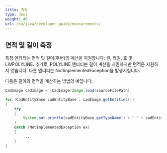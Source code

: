 ```yaml
---
title: 측정
type: docs
weight: 40
url: /ko/java/developer-guide/measurements/
---
```


## **면적 및 길이 측정**

특정 엔티티는 면적 및 길이(주변)의 계산을 지원합니다: 원, 타원, 호 및 LWPOLYLINE. 추가로, POLYLINE 엔티티는 길이 계산을 지원하지만 면적은 지원하지 않습니다. 다른 엔티티는 NotImplementedException을 발생시킵니다.

다음은 길이와 면적을 계산하는 방법의 예입니다:

```java
CadImage cadImage = (CadImage)Image.load(sourceFilePath);

for (CadEntityBase cadEntityBase : cadImage.getEntities())
{
	try
	{
		System.out.println(cadEntityBase.getTypeName() + " " + cadEntityBase.getArea() + " " + cadEntityBase.getLength());
	}
	catch (NotImplementedException ex)
	{
		...
	}
}
```
